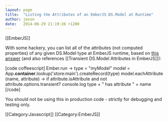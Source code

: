 ```yaml
---
layout: page
title:  "Listing the Attributes of an EmberJS DS.Model at Runtime"
author: jevon
date:   2014-06-29 21:19:26 +1200
---
```


[[EmberJS]]

With some hackery, you can list all of the attributes (not computed properties) of any given DS.Model type at EmberJS runtime, based on <a href="http://stackoverflow.com/questions/14368122/how-do-i-get-a-list-of-all-computed-properties">this answer</a> (and also references [[Transient DS.Model Attributes in EmberJS]]):

[code coffeescript]
Ember.run ->
  type = "myModel"
  model = App.__container__.lookup('store:main').createRecord(type)
  model.eachAttribute (name, attribute) ->
    if attribute.isAttribute and not attribute.options.transient?
      console.log type + " has attribute " + name
[/code]

You should not be using this in production code - strictly for debugging and testing only.

[[Category:Javascript]]
[[Category:EmberJS]]

